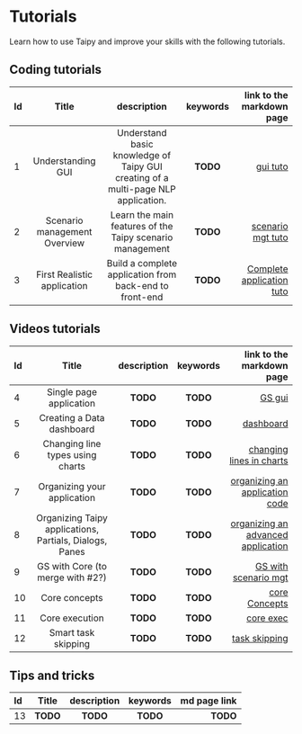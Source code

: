 # Tutorials

Learn how to use Taipy and improve your skills with the following tutorials.

## Coding tutorials
| Id  |            Title             |                                    description                                    |  keywords  |                                                        link to the markdown page | 
|:----|:----------------------------:|:---------------------------------------------------------------------------------:|:----------:|---------------------------------------------------------------------------------:|
| 1   |      Understanding GUI       | Understand basic knowledge of Taipy GUI creating of a multi-page NLP application. |  **TODO**  |                     [gui tuto](complete_applications/understanding_gui/index.md) |
| 2   | Scenario management Overview |             Learn the main features of the Taipy scenario management              |  **TODO**  | [scenario mgt tuto](complete_applications/scenario_management_overview/index.md) |
| 3   | First Realistic application  |              Build a complete application from back-end to front-end              |  **TODO**  | [Complete application tuto](complete_applications/complete_application/index.md) |

## Videos tutorials
| Id  |                          Title                          | description |  keywords  |                                                                                         link to the markdown page | 
|:----|:-------------------------------------------------------:|:-----------:|:----------:|------------------------------------------------------------------------------------------------------------------:|
| 4   |                Single page application                  |  **TODO**   |  **TODO**  |                                            [GS gui](https://www.taipy.io/project/getting-started-with-taipy-gui/) |
| 5   |                Creating a Data dashboard                |  **TODO**   |  **TODO**  |                                              [dashboard](https://www.taipy.io/project/creating-a-data-dashboard/) |
| 6   |            Changing line types using charts             |  **TODO**   |  **TODO**  |                  [changing lines in charts](https://www.taipy.io/project/changing-line-types-using-taipy-charts/) |
| 7   |               Organizing your application               |  **TODO**   |  **TODO**  |                      [organizing an application code](https://www.taipy.io/project/organizing-your-applications/) |
| 8   | Organizing Taipy applications, Partials, Dialogs, Panes |  **TODO**   |  **TODO**  | [organizing an advanced application](https://www.taipy.io/project/organizing-taipy-application-partials-dialogs/) |
| 9   |            GS with Core (to merge with #2?)             |  **TODO**   |  **TODO**  |                             [GS with scenario mgt](https://www.taipy.io/project/getting-started-with-taipy-core/) |
| 10  |                      Core concepts                      |  **TODO**   |  **TODO**  |                                                [core Concepts](https://www.taipy.io/project/taipy-core-concepts/) |
| 11  |                     Core execution                      |  **TODO**   |  **TODO**  |                                                   [core exec](https://www.taipy.io/project/taipy-core-execution/) |
| 12  |                   Smart task skipping                   |  **TODO**   |  **TODO**  |                                                [task skipping](https://www.taipy.io/project/smart-task-skipping/) |
 
## Tips and tricks
| Id  |  Title   | description |  keywords  | md page link | 
|:----|:--------:|:-----------:|:----------:|-------------:|
| 13  | **TODO** |  **TODO**   |  **TODO**  |     **TODO** |